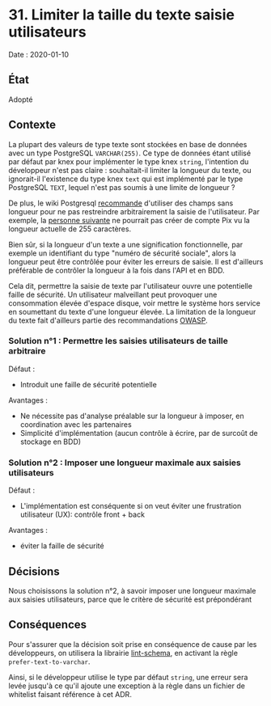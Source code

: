 # 31. Limiter la taille du texte saisie utilisateurs

Date : 2020-01-10

## État

Adopté

## Contexte

La plupart des valeurs de type texte sont stockées en base de données avec un type PostgreSQL `VARCHAR(255)`. Ce type de
données étant utilisé par défaut par knex pour implémenter le type knex `string`, l'intention du développeur n'est pas
claire :
souhaitait-il limiter la longueur du texte, ou ignorait-il l'existence du type knex `text` qui est implémenté par le
type PostgreSQL `TEXT`, lequel n'est pas soumis à une limite de longueur ?

De plus, le wiki
Postgresql [recommande](https://wiki.postgresql.org/wiki/Don't_Do_This#Don.27t_use_varchar.28n.29_by_default)
d'utiliser des champs sans longueur pour ne pas restreindre arbitrairement la saisie de l'utilisateur. Par exemple,
la [personne suivante](https://fr.wikipedia.org/wiki/Wolfe%2B585,_Senior) ne pourrait pas créer de compte Pix vu la
longueur actuelle de 255 caractères.

Bien sûr, si la longueur d'un texte a une signification fonctionnelle, par exemple un identifiant du type "numéro de
sécurité sociale", alors la longueur peut être contrôlée pour éviter les erreurs de saisie. Il est d'ailleurs préférable
de contrôler la longueur à la fois dans l'API et en BDD.

Cela dit, permettre la saisie de texte par l'utilisateur ouvre une potentielle faille de sécurité. Un utilisateur
malveillant peut provoquer une consommation élevée d'espace disque, voir mettre le système hors service en soumettant du
texte d'une longueur élevée. La limitation de la longueur du texte fait d'ailleurs partie des recommandations
[OWASP](https://cheatsheetseries.owasp.org/cheatsheets/Input_Validation_Cheat_Sheet.html).

### Solution n°1 : Permettre les saisies utilisateurs de taille arbitraire

Défaut :

- Introduit une faille de sécurité potentielle

Avantages :

- Ne nécessite pas d'analyse préalable sur la longueur à imposer, en coordination avec les partenaires
- Simplicité d'implémentation (aucun contrôle à écrire, par de surcoût de stockage en BDD)

### Solution n°2 : Imposer une longueur maximale aux saisies utilisateurs

Défaut :

- L'implémentation est conséquente si on veut éviter une frustration utilisateur (UX): contrôle front + back

Avantages :

- éviter la faille de sécurité

## Décisions

Nous choisissons la solution n°2, à savoir imposer une longueur maximale aux saisies utilisateurs, parce que le critère
de sécurité est prépondérant

## Conséquences

Pour s'assurer que la décision soit prise en conséquence de cause par les développeurs, on utilisera la
librairie [lint-schema](https://github.com/kristiandupont/schemalint/tree/master/src/rules), en activant la règle
`prefer-text-to-varchar`.

Ainsi, si le développeur utilise le type par défaut `string`, une erreur sera levée jusqu'à ce qu'il ajoute une
exception à la règle dans un fichier de whitelist faisant référence à cet ADR.
